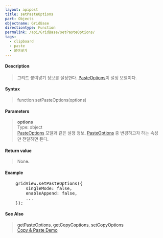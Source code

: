 ```yaml
---
layout: apipost
title: setPasteOptions
part: Objects
objectname: GridBase
directiontype: Function
permalink: /api/GridBase/setPasteOptions/
tags:
  - clipboard
  - paste
  - 붙여넣기
---
```



#### Description

> 그리드 붙여넣기 정보를 설정한다. [PasteOptions](/api/types/PasteOptions/)이 설정 모델이다.

#### Syntax

> function setPasteOptions(options)

#### Parameters

> **options**  
> Type: object  
> [PasteOptions](/api/types/PasteOptions/) 모델과 같은 설정 정보. [PasteOptions](/api/types/PasteOptions/) 중 변경하고자 하는 속성만 전달하면 된다.    

#### Return value

> None.

#### Example

<pre class="prettyprint">
    gridView.setPasteOptions({
        singleMode: false,
        enableAppend: false,
        ...
    });
</pre>

#### See Also
> [getPasteOptions](/api/GridBase/getPasteOptions), [getCopyCoptions](/api/GridBase/getCopyOptions), [setCopyOptions](/api/GridBase/setCopyOptions)  
> [Copy &amp; Paste Demo](http://demo.realgrid.com/Demo/CopyAndPaste)